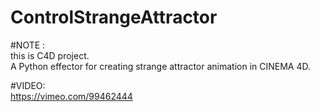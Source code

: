 ControlStrangeAttractor
=======================

#NOTE :  
this is C4D project.  
A Python effector for creating strange attractor animation in CINEMA 4D.  

#VIDEO:  
https://vimeo.com/99462444
